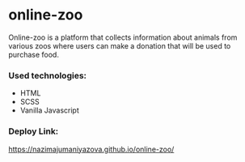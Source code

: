 # online-zoo
Online-zoo is a platform that collects information about animals from various zoos where users can make a donation that will be used to purchase food. 


### Used technologies:
* HTML
* SCSS
* Vanilla Javascript

### Deploy Link: 

https://nazimajumaniyazova.github.io/online-zoo/
